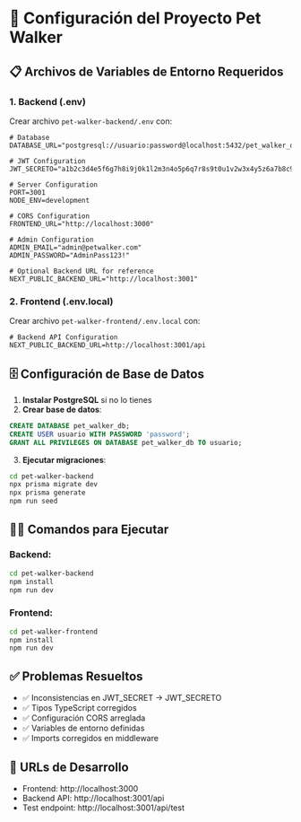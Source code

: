 # 🚀 Configuración del Proyecto Pet Walker

## 📋 **Archivos de Variables de Entorno Requeridos**

### 1. Backend (.env)

Crear archivo `pet-walker-backend/.env` con:

```env
# Database
DATABASE_URL="postgresql://usuario:password@localhost:5432/pet_walker_db"

# JWT Configuration
JWT_SECRETO="a1b2c3d4e5f6g7h8i9j0k1l2m3n4o5p6q7r8s9t0u1v2w3x4y5z6a7b8c9d0e1f2"

# Server Configuration
PORT=3001
NODE_ENV=development

# CORS Configuration
FRONTEND_URL="http://localhost:3000"

# Admin Configuration
ADMIN_EMAIL="admin@petwalker.com"
ADMIN_PASSWORD="AdminPass123!"

# Optional Backend URL for reference
NEXT_PUBLIC_BACKEND_URL="http://localhost:3001"
```

### 2. Frontend (.env.local)

Crear archivo `pet-walker-frontend/.env.local` con:

```env
# Backend API Configuration
NEXT_PUBLIC_BACKEND_URL=http://localhost:3001/api
```

## 🗄️ **Configuración de Base de Datos**

1. **Instalar PostgreSQL** si no lo tienes
2. **Crear base de datos**:

```sql
CREATE DATABASE pet_walker_db;
CREATE USER usuario WITH PASSWORD 'password';
GRANT ALL PRIVILEGES ON DATABASE pet_walker_db TO usuario;
```

3. **Ejecutar migraciones**:

```bash
cd pet-walker-backend
npx prisma migrate dev
npx prisma generate
npm run seed
```

## 🏃‍♂️ **Comandos para Ejecutar**

### Backend:

```bash
cd pet-walker-backend
npm install
npm run dev
```

### Frontend:

```bash
cd pet-walker-frontend
npm install
npm run dev
```

## ✅ **Problemas Resueltos**

- ✅ Inconsistencias en JWT_SECRET → JWT_SECRETO
- ✅ Tipos TypeScript corregidos
- ✅ Configuración CORS arreglada
- ✅ Variables de entorno definidas
- ✅ Imports corregidos en middleware

## 🔧 **URLs de Desarrollo**

- Frontend: http://localhost:3000
- Backend API: http://localhost:3001/api
- Test endpoint: http://localhost:3001/api/test
